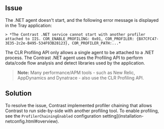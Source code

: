 <!--
title: "Contrast .NET Service Can't Start with Another Profiler Attached to IIS"
description: "Troubleshoot guide for .NET agent issues"
-->

## Issue

The .NET agent doesn't start, and the following error message is displayed in the Tray application: 

    > *The Contrast .NET service cannot start with another profiler attached to IIS. COR_ENABLE_PROFILING: 0x01, COR_PROFILER: {BX7CFC47-3E35-2c2e-B495-534F93B28123}, COR_PROFILER_PATH:...*

The CLR Profiling API only allows a single agent to be attached to a .NET process. The Contrast .NET agent uses the Profiling API to perform data/code flow analysis and detect libraries used by the application.

> **Note:** Many performance/APM tools - such as New Relic, AppDynamics and Dynatrace - also use the CLR Profiling API.

## Solution

To resolve the issue, Contrast implemented profiler chaining that allows Contrast to run side-by-side with another profiling tool. To enable profiling, see the `ProfilerChainingEnabled` configuration setting](installation-netconfig.html#overview).

